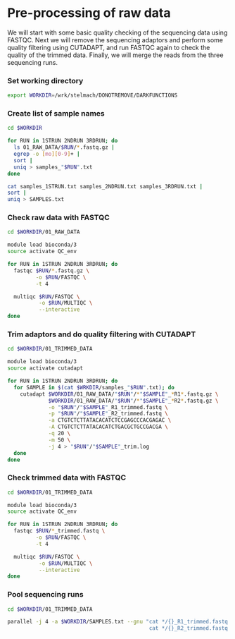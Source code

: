 # Pre-processing of raw data

We will start with some basic quality checking of the sequencing data using FASTQC. Next we will remove the sequencing adaptors and perform some quality filtering using CUTADAPT, and run FASTQC again to check the quality of the trimmed data. Finally, we will merge the reads from the three sequencing runs.

### Set working directory

```bash
export WORKDIR=/wrk/stelmach/DONOTREMOVE/DARKFUNCTIONS
```

### Create list of sample names

```bash
cd $WORKDIR

for RUN in 1STRUN 2NDRUN 3RDRUN; do
  ls 01_RAW_DATA/$RUN/*.fastq.gz |
  egrep -o [mo][0-9]+ |
  sort |
  uniq > samples_"$RUN".txt
done

cat samples_1STRUN.txt samples_2NDRUN.txt samples_3RDRUN.txt |
sort |
uniq > SAMPLES.txt
```

### Check raw data with FASTQC

```bash
cd $WORKDIR/01_RAW_DATA

module load bioconda/3
source activate QC_env

for RUN in 1STRUN 2NDRUN 3RDRUN; do
  fastqc $RUN/*.fastq.gz \
         -o $RUN/FASTQC \
         -t 4

  multiqc $RUN/FASTQC \
          -o $RUN/MULTIQC \
          --interactive
done
```

### Trim adaptors and do quality filtering with CUTADAPT

```bash
cd $WORKDIR/01_TRIMMED_DATA

module load bioconda/3
source activate cutadapt

for RUN in 1STRUN 2NDRUN 3RDRUN; do
  for SAMPLE in $(cat $WRKDIR/samples_"$RUN".txt); do
    cutadapt $WORKDIR/01_RAW_DATA/"$RUN"/*"$SAMPLE"_*R1*.fastq.gz \
             $WORKDIR/01_RAW_DATA/"$RUN"/*"$SAMPLE"_*R2*.fastq.gz \
             -o "$RUN"/"$SAMPLE"_R1_trimmed.fastq \
             -p "$RUN"/"$SAMPLE"_R2_trimmed.fastq \
             -a CTGTCTCTTATACACATCTCCGAGCCCACGAGAC \
             -A CTGTCTCTTATACACATCTGACGCTGCCGACGA \
             -q 20 \
             -m 50 \
             -j 4 > "$RUN"/"$SAMPLE"_trim.log
  done
done
```

### Check trimmed data with FASTQC

```bash
cd $WORKDIR/01_TRIMMED_DATA

module load bioconda/3
source activate QC_env

for RUN in 1STRUN 2NDRUN 3RDRUN; do
  fastqc $RUN/*_trimmed.fastq \
         -o $RUN/FASTQC \
         -t 4

  multiqc $RUN/FASTQC \
          -o $RUN/MULTIQC \
          --interactive
done
```

### Pool sequencing runs

```bash
cd $WORKDIR/01_TRIMMED_DATA

parallel -j 4 -a $WORKDIR/SAMPLES.txt --gnu "cat */{}_R1_trimmed.fastq > {}_R1_trimmed.fastq;
                                             cat */{}_R2_trimmed.fastq > {}_R2_trimmed.fastq"
```
